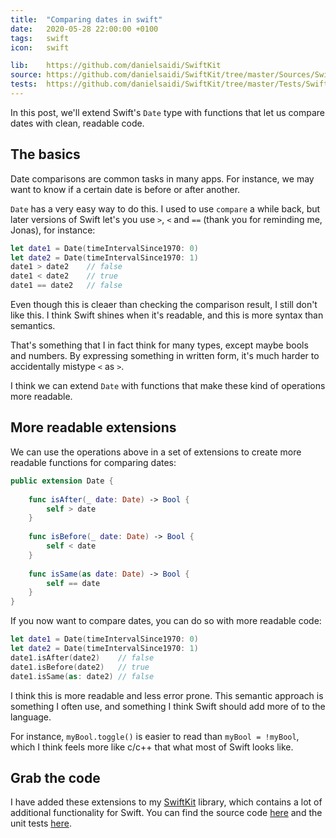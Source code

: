 ```yaml
---
title:  "Comparing dates in swift"
date:   2020-05-28 22:00:00 +0100
tags:   swift
icon:   swift

lib:    https://github.com/danielsaidi/SwiftKit
source: https://github.com/danielsaidi/SwiftKit/tree/master/Sources/SwiftKit/Date
tests:  https://github.com/danielsaidi/SwiftKit/tree/master/Tests/SwiftKitTests/Date
---
```


In this post, we'll extend Swift's `Date` type with functions that let us compare dates with clean, readable code.


## The basics

Date comparisons are common tasks in many apps. For instance, we may want to know if a certain date is before or after another.

`Date` has a very easy way to do this. I used to use `compare` a while back, but later versions of Swift let's you use `>`, `<` and `==` (thank you for reminding me, Jonas), for instance:

```swift
let date1 = Date(timeIntervalSince1970: 0)
let date2 = Date(timeIntervalSince1970: 1)
date1 > date2    // false
date1 < date2    // true
date1 == date2   // false
```

Even though this is cleaer than checking the comparison result, I still don't like this. I think Swift shines when it's readable, and this is more syntax than semantics.

That's something that I in fact think for many types, except maybe bools and numbers. By expressing something in written form, it's much harder to accidentally mistype `<` as `>`.

I think we can extend `Date` with functions that make these kind of operations more readable.


## More readable extensions

We can use the operations above in a set of extensions to create more readable functions for comparing dates:

```swift
public extension Date {
    
    func isAfter(_ date: Date) -> Bool {
        self > date
    }
    
    func isBefore(_ date: Date) -> Bool {
        self < date
    }
    
    func isSame(as date: Date) -> Bool {
        self == date
    }
}
```

If you now want to compare dates, you can do so with more readable code:

```swift
let date1 = Date(timeIntervalSince1970: 0)
let date2 = Date(timeIntervalSince1970: 1)
date1.isAfter(date2)    // false
date1.isBefore(date2)   // true
date1.isSame(as: date2) // false
```

I think this is more readable and less error prone. This semantic approach is something I often use, and something I think Swift should add more of to the language.

For instance, `myBool.toggle()` is easier to read than `myBool = !myBool`, which I think feels more like c/c++ that what most of Swift looks like.


## Grab the code

I have added these extensions to my [SwiftKit]({{page.lib}}) library, which contains a lot of additional functionality for Swift. You can find the source code [here]({{page.source}}) and the unit tests [here]({{page.tests}}).